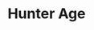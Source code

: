 --- 
title: "Hunter Age"
publishdate: "2018-12-13T16:48:46+02:00"
src: "https://365manga.net/manga/hunter-age"
image: "https://data.365manga.net/images/thumbnails/32882-hunter-age.jpg"
description: " A naive youngster, ignorant of the tragedy that happened 16 years ago, travels with the sworn enemy of his tribe; a Princess out on an excursion, due to the internal conflicts within the royal family, has to risk her life and survive in the mountains; A prodigy carrying the hopes of the entire tribe, at this very moment, doesn’t have much time left in this world… The…"
---